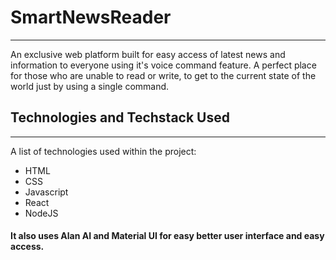 # SmartNewsReader
***
An exclusive web platform built for easy access of latest news and information to everyone using it's voice command feature. A perfect place for those who are unable to read or write, to get to the current state of the world just by using a single command.

## Technologies and Techstack Used
***
A list of technologies used within the project:
* HTML
* CSS
* Javascript
* React
* NodeJS
 #### It also uses Alan AI and Material UI for easy better user interface and easy access.

